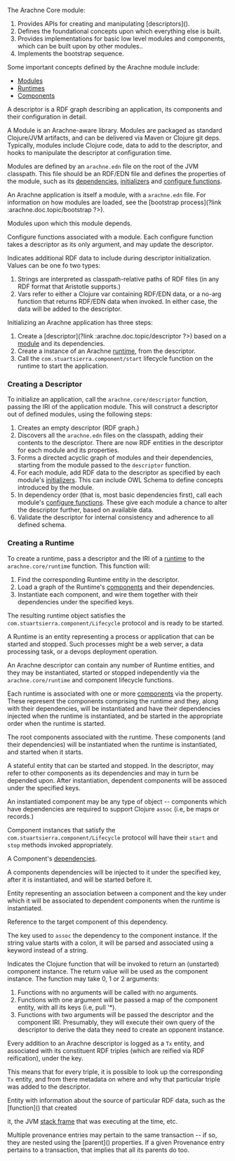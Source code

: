 <?prefix :arachne.*=urn:arachne: ?>

<?about http://arachne-framework.org/name/arachne-core ?>

The Arachne Core module:

1. Provides APIs for creating and manipulating [descriptors](<?link
   :arachne.doc.topic/descriptor ?>).
2. Defines the foundational concepts upon which everything else is
built.
3. Provides implementations for basic low level modules and components,
   which can be built upon by other modules..
4. Implements the bootstrap sequence.

Some important concepts defined by the Arachne module include:

- [Modules](<?link :arachne/Module ?>)
- [Runtimes](<?link :arachne/Runtime ?>)
- [Components](<?link :arachne/Component ?>)

<?about :arachne.doc.topic/descriptor ?>

A descriptor is a RDF graph describing an application, its components
and their configuration in detail.

<?about :arachne/Module ?>

A Module is an Arachne-aware library. Modules are packaged as standard
Clojure/JVM artifacts, and can be delivered via Maven or Clojure git
deps. Typically, modules include Clojure code, data to add to the
descriptor, and hooks to manipulate the descriptor at configuration
time.

Modules are defined by an `arachne.edn` file on the root of the JVM
classpath. This file should be an RDF/EDN file and defines the
properties of the module, such as its
[dependencies](<?link :arachne.module/dependencies ?>),
[initializers](<?link :arachne.module/initializers ?>) and
[configure functions](<?link :arachne.module/configure ?>).

An Arachne application is itself a module, with a `arachne.edn`
file. For information on how modules are loaded, see the
[bootstrap process](?link :arachne.doc.topic/bootstrap ?>).

<?about :arachne.module/dependencies ?>

Modules upon which this module depends.

<?about :arachne.module/configure ?>

Configure functions associated with a module. Each configure function
takes a descriptor as its only argument, and may update the descriptor.

<?about :arachne.module/include ?>

Indicates additional RDF data to include during descriptor
initialization. Values can be one fo two types:

1. Strings are interpreted as classpath-relative paths of RDF files
   (in any RDF format that Aristotle supports.)
2. Vars refer to either a Clojure var containing RDF/EDN data, or a
   no-arg function that returns RDF/EDN data when invoked. In either
   case, the data will be added to the descriptor.

<?about :arachne.doc.topic/bootstrap ?>

Initializing an Arachne application has three steps:

1. Create a [descriptor](?link :arachne.doc.topic/descriptor ?>)
   based on a [module](<?link :arachne/Module ?>) and its dependencies.
2. Create a instance of an Arachne [runtime](<?link :arachne/Runtime ?>),
   from the descriptor.
3. Call the `com.stuartsierra.component/start` lifecycle function on
   the runtime to start the application.

### Creating a Descriptor

To initialize an application, call the `arachne.core/descriptor`
function, passing the IRI of the application module. This will
construct a descriptor out of defined modules, using the following
steps:

1. Creates an empty descriptor (RDF graph.)
2. Discovers all the `arachne.edn` files on the classpath, adding
   their contents to the descriptor. There are now RDF entities in
   the descriptor for each module and its properties.
3. Forms a directed acyclic graph of modules and their
   dependencies, starting from the module passed to the
   `descriptor` function.
4. For each module, add RDF data to the descriptor as specified by
   each module's [initializers](<?link :arachne.module/initializers ?>).
   This can include OWL Schema to define concepts introduced
   by the module.
5. In dependency order (that is, most basic dependencies first),
   call each module's [configure functions](<?link :arachne.module/configure ?>).
   These give each module a chance to alter the descriptor further,
   based on available data.
6. Validate the descriptor for internal consistency and adherence
   to all defined schema.

### Creating a Runtime

To create a runtime, pass a descriptor and the IRI of a
[runtime](<?link :arachne/Runtime ?>) to the `arachne.core/runtime`
function. This function will:

1. Find the corresponding Runtime entity in the descriptor.
2. Load a graph of the Runtime's [components](<?link :arachne/Component ?>)
   and their dependencies.
3. Instantiate each component, and wire them together with their
   dependencies under the specified keys.

The resulting runtime object satisfies the
`com.stuartsierra.component/Lifecycle` protocol and is ready to be
started.

<?about :arachne/Runtime ?>

A Runtime is an entity representing a process or application that can
be started and stopped. Such processes might be a web server, a data
processing task, or a devops deployment operation.

An Arachne descriptor can contain any number of Runtime entities, and
they may be instantiated, started or stopped independently via the
`arachne.core/runtime` and component lifecycle functions.

Each runtime is associated with one or more [components](<?link :arachne/Component ?>)
via the <?ref :arachne.runtime/components ?> property. These represent
the components comprising the runtime and they, along with their dependencies,
will be instantiated and have their dependencies injected
when the runtime is instantiated, and be started in the
appropriate order when the runtime is started.

<?about :arachne.runtime/components ?>

The root components associated with the runtime. These components (and
their dependencies) will be instantiated when the runtime is
instantiated, and started when it starts.

<?about :arachne/Component ?>

A stateful entity that can be started and stopped. In the descriptor,
may refer to other components as its dependencies and may in turn be
depended upon. After instantiation, dependent components will be
assoced under the specified keys.

An instantiated component may be any type of object -- components
which have dependencies are required to support Clojure `assoc` (i.e,
be maps or records.)

Component instances that satisfy the
`com.stuartsierra.component/Lifecycle` protocol will have their
`start` and `stop` methods invoked appropriately.

<?about :arachne.component/dependencies ?>

A Component's [dependencies](<?link :arachne.component/Dependency ?>).

A components dependencies will be injected to it under the specified
key, after it is instantiated, and will be started before it.

<?about :arachne.component/Dependency ?>

Entity representing an association between a component and the key
under which it will be associated to dependent components when the
runtime is instantiated.

<?about :arachne.component.dependency/entity ?>

Reference to the target component of this dependency.

<?about :arachne.component.dependency/key ?>

The key used to `assoc` the dependency to the component instance. If
the string value starts with a colon, it will be parsed and associated
using a keyword instead of a string.

<?about :arachne.component/constructor ?>

Indicates the Clojure function that will be invoked to return an
(unstarted) component instance. The return value will be used as the
component instance. The function may take 0, 1 or 2 arguments:

1. Functions with no arguments will be called with no arguments.
2. Functions with one argument will be passed a map of the component
   entity, with all its keys (i.e, pull '*).
3. Functions with two arguments will be passed the descriptor and the
   component IRI. Presumably, they will execute their own query of the
   descriptor to derive the data they need to create an opponent
   instance.

<?about :arachne.descriptor/Tx ?>

Every addition to an Arachne descriptor is logged as a `Tx` entity,
and associated with its constituent RDF triples (which are reified via RDF
reification), under the <?ref :arachne.descriptor/tx ?> key.

This means that for every triple, it is possible to look up the
corresponding `Tx` entity, and from there metadata on where and why
that particular triple was added to the descriptor.

<?about :arachne.descriptor/Provenance>

Entity with information about the source of particular RDF data, such
as the [function](<?link :arachne.provenance/function ?>) that created
it, the JVM [stack frame](<?link :arachne.provenance/stack-frame ?>)
that was executing at the time, etc.

Multiple provenance entries may pertain to the same transaction -- if
so, they are nested using the [parent](<?link
:arachne.provenance/parent ?>) properties. If a given Provenance entry
pertains to a transaction, that implies that all its parents do too.


